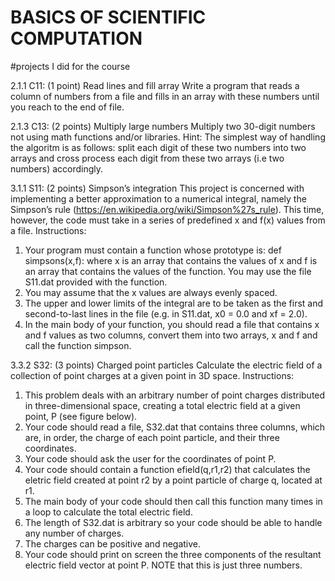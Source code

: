 # BASICS OF SCIENTIFIC COMPUTATION 
#projects I did for the course

2.1.1 C11: (1 point) Read lines and fill array
Write a program that reads a column of numbers from a file and fills in an array with these
numbers until you reach to the end of file.

2.1.3 C13: (2 points) Multiply large numbers
Multiply two 30-digit numbers not using math functions and/or libraries. Hint: The simplest
way of handling the algoritm is as follows: split each digit of these two numbers into two
arrays and cross process each digit from these two arrays (i.e two numbers) accordingly.

3.1.1 S11: (2 points) Simpson’s integration
This project is concerned with implementing a better
approximation to a numerical integral, namely the Simpson’s rule
(https://en.wikipedia.org/wiki/Simpson%27s_rule). This time, however, the code must
take in a series of predefined x and f(x) values from a file.
Instructions:
1. Your program must contain a function whose prototype is:
def simpsons(x,f):
where x is an array that contains the values of x and f is an array that contains the
values of the function. You may use the file S11.dat provided with the function.
2. You may assume that the x values are always evenly spaced.
3. The upper and lower limits of the integral are to be taken as the first and second-to-last
lines in the file (e.g. in S11.dat, x0 = 0.0 and xf = 2.0).
4. In the main body of your function, you should read a file that contains x and f values as
two columns, convert them into two arrays, x and f and call the function simpson.


3.3.2 S32: (3 points) Charged point particles
Calculate the electric field of a collection of point charges at a given point in 3D space.
Instructions:
1. This problem deals with an arbitrary number of point charges distributed in
three-dimensional space, creating a total electric field at a given point, P (see figure
below).
2. Your code should read a file, S32.dat that contains three columns, which are, in order,
the charge of each point particle, and their three coordinates.
3. Your code should ask the user for the coordinates of point P.
4. Your code should contain a function efield(q,r1,r2) that calculates the eletric field
created at point r2 by a point particle of charge q, located at r1.
5. The main body of your code should then call this function many times in a loop to
calculate the total electric field.
6. The length of S32.dat is arbitrary so your code should be able to handle any number of
charges.
7. The charges can be positive and negative.
8. Your code should print on screen the three components of the resultant electric field
vector at point P. NOTE that this is just three numbers.
